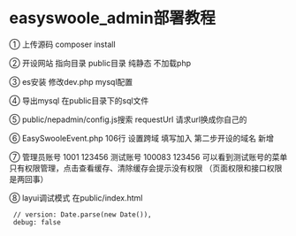 # easyswoole_admin部署教程

① 上传源码  composer install 

② 开设网站  指向目录 public目录 纯静态 不加载php

③ es安装 修改dev.php mysql配置  

④ 导出mysql  在public目录下的sql文件

⑤ public/nepadmin/config.js搜索 requestUrl  请求url换成你自己的

⑥ EasySwooleEvent.php  106行 设置跨域  填写加入 第二步开设的域名  新增

⑦ 管理员账号 1001 123456   测试账号 100083 123456   可以看到测试账号的菜单只有权限管理，点击查看缓存、清除缓存会提示没有权限  （页面权限和接口权限是两回事）

⑧ layui调试模式  在public/index.html 
```
 // version: Date.parse(new Date()),
 debug: false
 ```
